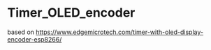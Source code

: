 # Timer_OLED_encoder
based on https://www.edgemicrotech.com/timer-with-oled-display-encoder-esp8266/
